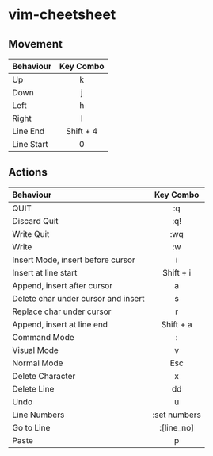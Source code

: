 # vim-cheetsheet

## Movement

| Behaviour  | Key Combo |
| :--------- | :-------: |
| Up         |     k     |
| Down       |     j     |
| Left       |     h     |
| Right      |     l     |
| Line End   | Shift + 4 |
| Line Start |     0     |

## Actions

| Behaviour                           |  Key Combo   |
| :---------------------------------- | :----------: |
| QUIT                                |      :q      |
| Discard Quit                        |     :q!      |
| Write Quit                          |     :wq      |
| Write                               |      :w      |
| Insert Mode, insert before cursor   |      i       |
| Insert at line start                |  Shift + i   |
| Append, insert after cursor         |      a       |
| Delete char under cursor and insert |      s       |
| Replace char under cursor           |      r       |
| Append, insert at line end          |  Shift + a   |
| Command Mode                        |      :       |
| Visual Mode                         |      v       |
| Normal Mode                         |     Esc      |
| Delete Character                    |      x       |
| Delete Line                         |      dd      |
| Undo                                |      u       |
| Line Numbers                        | :set numbers |
| Go to Line                          |  :[line_no]  |
| Paste                               |      p       |
